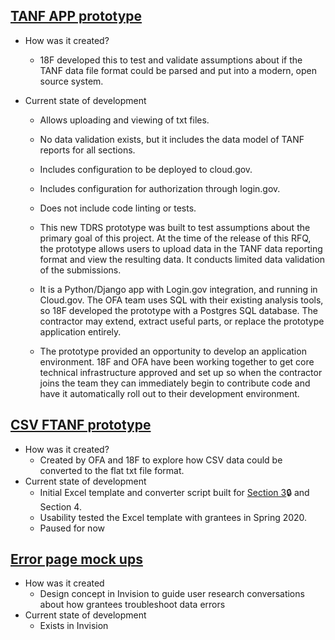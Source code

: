 ## [TANF APP prototype](https://github.com/HHS/TANF-app-archive)
* How was it created?
  * 18F developed this to test and validate assumptions about if the TANF data file format could be parsed and put into a modern, open source system.

* Current state of development
  * Allows uploading and viewing of txt files.
  * No data validation exists, but it includes the data model of TANF reports for all sections.
  * Includes configuration to be deployed to cloud.gov.
  * Includes configuration for authorization through login.gov.
  * Does not include code linting or tests.
  * This new TDRS prototype was built to test assumptions about the primary goal of this project. At the time of the release of this RFQ, the prototype allows users to upload data in the TANF data reporting format and view the resulting data. It conducts limited data validation of the submissions.

  * It is a Python/Django app with Login.gov integration, and running in Cloud.gov. The OFA team uses SQL with their existing analysis tools, so 18F developed the prototype with a Postgres SQL database. The contractor may extend, extract useful parts, or replace the prototype application entirely.

  * The prototype provided an opportunity to develop an application environment. 18F and OFA have been working together to get core technical infrastructure approved and set up so when the contractor joins the team they can immediately begin to contribute code and have it automatically roll out to their development environment.



## [CSV FTANF prototype](https://github.com/HHS/TANF-app/blob/master/ftanf.py)
* How was it created?
  * Created by OFA and 18F to explore how CSV data could be converted to the flat txt file format.
* Current state of development
  * Initial Excel template and converter script built for [Section 3](https://teams.microsoft.com/l/file/972DF490-7C3B-49F1-B086-890C4F8B0E6C?tenantId=d58addea-5053-4a80-8499-ba4d944910df&fileType=xlsx&objectUrl=https%3A%2F%2Fhhsgov.sharepoint.com%2Fsites%2FTANFDataPortalOFA%2FShared%20Documents%2FGeneral%2FUser%20research%2F2020%20Spring%20local%20experience%20research%2FExcel%20templates%20to%20test%2FFTANF%20Section%203.xlsx&baseUrl=https%3A%2F%2Fhhsgov.sharepoint.com%2Fsites%2FTANFDataPortalOFA&serviceName=teams&threadId=19:f769bbcb029f4f02b55ae7fad90e310d@thread.skype&groupId=41f194a6-c1d3-4680-933e-c8ee7d17e287)🔒 and Section 4.
  * Usability tested the Excel template with grantees in Spring 2020.
  * Paused for now


## [Error page mock ups](https://gsa.invisionapp.com/share/Y5WTQ1XK947#/screens/413210493_tdrs2--section-1-w-errors)
* How was it created
  * Design concept in Invision to guide user research conversations about how grantees troubleshoot data errors
* Current state of development
  * Exists in Invision

